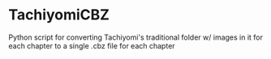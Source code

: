 # TachiyomiCBZ
Python script for converting Tachiyomi's traditional folder w/ images in it for each chapter to a single .cbz file for each chapter
